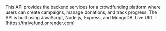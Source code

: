 This API provides the backend services for a crowdfunding platform where users can create campaigns, manage donations, and track progress. The API is built using JavaScript, Node.js, Express, and MongoDB.
Live URL - [https://thrivefund.onrender.com] 
